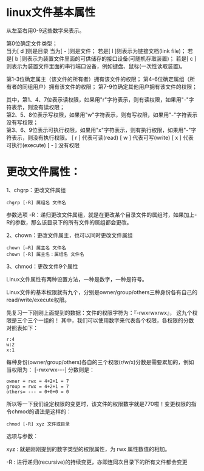 # linux文件基本属性

从左至右用0-9这些数字来表示。

第0位确定文件类型；  
当为[ d ]则是目录
当为[ - ]则是文件；
若是[ l ]则表示为链接文档(link file)；
若是[ b ]则表示为装置文件里面的可供储存的接口设备(可随机存取装置)；
若是[ c ]则表示为装置文件里面的串行端口设备，例如键盘、鼠标(一次性读取装置)。

第1-3位确定属主（该文件的所有者）拥有该文件的权限；
第4-6位确定属组（所有者的同组用户）拥有该文件的权限；
第7-9位确定其他用户拥有该文件的权限；

其中，第1、4、7位表示读权限，如果用"r"字符表示，则有读权限，如果用"-"字符表示，则没有读权限；  
第2、5、8位表示写权限，如果用"w"字符表示，则有写权限，如果用"-"字符表示没有写权限；  
第3、6、9位表示可执行权限，如果用"x"字符表示，则有执行权限，如果用"-"字符表示，则没有执行权限。
[ r ] 代表可读(read)
[ w ] 代表可写(write)
[ x ] 代表可执行(execute)
[ - ] 没有权限 

# 更改文件属性：

1、chgrp：更改文件属组

```
chgrp [-R] 属组名 文件名
```
参数选项
-R：递归更改文件属组，就是在更改某个目录文件的属组时，如果加上-R的参数，那么该目录下的所有文件的属组都会更改。 

2、chown：更改文件属主，也可以同时更改文件属组

```
chown [–R] 属主名 文件名
chown [-R] 属主名：属组名 文件名
```

3、chmod：更改文件9个属性

Linux文件属性有两种设置方法，一种是数字，一种是符号。

Linux文件的基本权限就有九个，分别是owner/group/others三种身份各有自己的read/write/execute权限。  

先复习一下刚刚上面提到的数据：文件的权限字符为：『-rwxrwxrwx』， 这九个权限是三个三个一组的！
其中，我们可以使用数字来代表各个权限，各权限的分数对照表如下：  
```
r:4  
w:2  
x:1  
```
每种身份(owner/group/others)各自的三个权限(r/w/x)分数是需要累加的，例如当权限为： [-rwxrwx---] 分数则是：  
```
owner = rwx = 4+2+1 = 7  
group = rwx = 4+2+1 = 7  
others= --- = 0+0+0 = 0  
```
所以等一下我们设定权限的变更时，该文件的权限数字就是770啦！变更权限的指令chmod的语法是这样的：  
```
chmod [-R] xyz 文件或目录  
```
选项与参数：  

xyz : 就是刚刚提到的数字类型的权限属性，为 rwx 属性数值的相加。

-R : 进行递归(recursive)的持续变更，亦即连同次目录下的所有文件都会变更